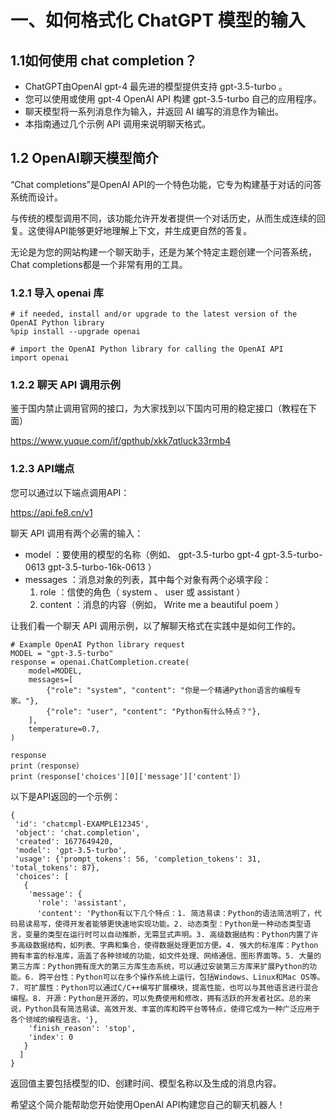 # 一、如何格式化 ChatGPT 模型的输入
## 1.1如何使用 chat completion？
- ChatGPT由OpenAI gpt-4 最先进的模型提供支持 gpt-3.5-turbo 。
- 您可以使用或使用 gpt-4 OpenAI API 构建 gpt-3.5-turbo 自己的应用程序。
- 聊天模型将一系列消息作为输入，并返回 AI 编写的消息作为输出。
- 本指南通过几个示例 API 调用来说明聊天格式。

## 1.2 OpenAI聊天模型简介

“Chat completions”是OpenAI API的一个特色功能，它专为构建基于对话的问答系统而设计。

与传统的模型调用不同，该功能允许开发者提供一个对话历史，从而生成连续的回复。这使得API能够更好地理解上下文，并生成更自然的答复。

无论是为您的网站构建一个聊天助手，还是为某个特定主题创建一个问答系统，Chat completions都是一个非常有用的工具。
  
### 1.2.1   导入 openai 库
```
# if needed, install and/or upgrade to the latest version of the OpenAI Python library
%pip install --upgrade openai
```

```
# import the OpenAI Python library for calling the OpenAI API
import openai
```
### 1.2.2 聊天 API 调用示例

鉴于国内禁止调用官网的接口，为大家找到以下国内可用的稳定接口（教程在下面）

https://www.yuque.com/if/gpthub/xkk7qtluck33rmb4

### 1.2.3 API端点

您可以通过以下端点调用API：

https://api.fe8.cn/v1

  聊天 API 调用有两个必需的输入：
   - model ：要使用的模型的名称（例如、 gpt-3.5-turbo gpt-4 gpt-3.5-turbo-0613 gpt-3.5-turbo-16k-0613 ）
   - messages ：消息对象的列表，其中每个对象有两个必填字段：
       1. role ：信使的角色（ system 、 user 或 assistant ）
       2. content ：消息的内容（例如， Write me a beautiful poem ）

  让我们看一个聊天 API 调用示例，以了解聊天格式在实践中是如何工作的。

```
# Example OpenAI Python library request
MODEL = "gpt-3.5-turbo"
response = openai.ChatCompletion.create(
    model=MODEL,
    messages=[
        {"role": "system", "content": "你是一个精通Python语言的编程专家。"},
        {"role": "user", "content": "Python有什么特点？"},
    ],
    temperature=0.7,
)

response
print（response） 
print（response['choices'][0]['message']['content']）
```
以下是API返回的一个示例：
```
{
 'id': 'chatcmpl-EXAMPLE12345',
 'object': 'chat.completion',
 'created': 1677649420,
 'model': 'gpt-3.5-turbo',
 'usage': {'prompt_tokens': 56, 'completion_tokens': 31, 'total_tokens': 87},
 'choices': [
   {
    'message': {
      'role': 'assistant',
      'content': 'Python有以下几个特点：1. 简洁易读：Python的语法简洁明了，代码易读易写，使得开发者能够更快速地实现功能。2. 动态类型：Python是一种动态类型语言，变量的类型在运行时可以自动推断，无需显式声明。3. 高级数据结构：Python内置了许多高级数据结构，如列表、字典和集合，使得数据处理更加方便。4. 强大的标准库：Python拥有丰富的标准库，涵盖了各种领域的功能，如文件处理、网络通信、图形界面等。5. 大量的第三方库：Python拥有庞大的第三方库生态系统，可以通过安装第三方库来扩展Python的功能。6. 跨平台性：Python可以在多个操作系统上运行，包括Windows、Linux和Mac OS等。7. 可扩展性：Python可以通过C/C++编写扩展模块，提高性能，也可以与其他语言进行混合编程。8. 开源：Python是开源的，可以免费使用和修改，拥有活跃的开发者社区。总的来说，Python具有简洁易读、高效开发、丰富的库和跨平台等特点，使得它成为一种广泛应用于各个领域的编程语言。'},
    'finish_reason': 'stop',
    'index': 0
   }
  ]
}
```
返回值主要包括模型的ID、创建时间、模型名称以及生成的消息内容。

希望这个简介能帮助您开始使用OpenAI API构建您自己的聊天机器人！
